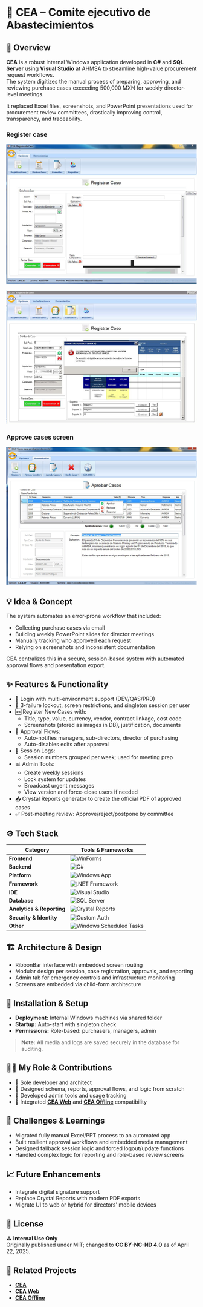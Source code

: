 
# 🧾 CEA – Comite ejecutivo de Abastecimientos

## 🧭 Overview
**CEA** is a robust internal Windows application developed in **C#** and **SQL Server** using **Visual Studio** at AHMSA to streamline high-value procurement request workflows.  
The system digitizes the manual process of preparing, approving, and reviewing purchase cases exceeding 500,000 MXN for weekly director-level meetings.

It replaced Excel files, screenshots, and PowerPoint presentations used for procurement review committees, drastically improving control, transparency, and traceability.

### Register case
![Screenshot](./assets/4.png)

![Screenshot](./assets/13.jpg)

### Approve cases screen
![Screenshot](./assets/2.png)

## 💡 Idea & Concept
The system automates an error-prone workflow that included:
- Collecting purchase cases via email
- Building weekly PowerPoint slides for director meetings
- Manually tracking who approved each request
- Relying on screenshots and inconsistent documentation

CEA centralizes this in a secure, session-based system with automated approval flows and presentation export.

## ✨ Features & Functionality
- 🔐 Login with multi-environment support (DEV/QAS/PRD)
- 🚫 3-failure lockout, screen restrictions, and singleton session per user
- 🆕 Register New Cases with:
  - Title, type, value, currency, vendor, contract linkage, cost code
  - Screenshots (stored as images in DB), justification, documents
- 🔁 Approval Flows:
  - Auto-notifies managers, sub-directors, director of purchasing
  - Auto-disables edits after approval
- 🧾 Session Logs:
  - Session numbers grouped per week; used for meeting prep
- 📊 Admin Tools:
  - Create weekly sessions
  - Lock system for updates
  - Broadcast urgent messages
  - View version and force-close users if needed
- 📤 Crystal Reports generator to create the official PDF of approved cases
- ✅ Post-meeting review: Approve/reject/postpone by committee

## ⚙️ Tech Stack
| Category                | Tools & Frameworks |
|-------------------------|--------------------|
| **Frontend**            | ![WinForms](https://img.shields.io/badge/WinForms-512BD4?logo=.net&logoColor=white&style=for-the-badge) |
| **Backend**             | ![C#](https://img.shields.io/badge/C%23-239120?logo=c-sharp&logoColor=white&style=for-the-badge) |
| **Platform**            | ![Windows App](https://img.shields.io/badge/Windows%20App-0078D4?logo=windows&logoColor=white&style=for-the-badge) |
| **Framework**           | ![.NET Framework](https://img.shields.io/badge/.NET%20Framework-512BD4?logo=.net&logoColor=white&style=for-the-badge) |
| **IDE**                 | ![Visual Studio](https://img.shields.io/badge/Visual%20Studio-5C2D91?logo=visualstudio&logoColor=white&style=for-the-badge) |
| **Database**            | ![SQL Server](https://img.shields.io/badge/SQL%20Server-CC2927?logo=microsoft-sql-server&logoColor=white&style=for-the-badge) |
| **Analytics & Reporting** | ![Crystal Reports](https://img.shields.io/badge/Crystal%20Reports-000000?style=for-the-badge) |
| **Security & Identity** | ![Custom Auth](https://img.shields.io/badge/Custom%20Auth-000000?style=for-the-badge&logo=key&logoColor=white) |
| **Other**               | ![Windows Scheduled Tasks](https://img.shields.io/badge/Windows%20Scheduled%20Tasks-0078D4?logo=windows&logoColor=white&style=for-the-badge) |

## 🏗 Architecture & Design
- RibbonBar interface with embedded screen routing
- Modular design per session, case registration, approvals, and reporting
- Admin tab for emergency controls and infrastructure monitoring
- Screens are embedded via child-form architecture

## 🚀 Installation & Setup
- **Deployment:** Internal Windows machines via shared folder
- **Startup:** Auto-start with singleton check
- **Permissions:** Role-based: purchasers, managers, admin

> **Note:** All media and logs are saved securely in the database for auditing.

## 🧑‍💻 My Role & Contributions
- 💼 Sole developer and architect
- 🧱 Designed schema, reports, approval flows, and logic from scratch
- 🧠 Developed admin tools and usage tracking
- 🔄 Integrated **[CEA Web](https://github.com/HermiloOrtega/CEA-Web)** and **[CEA Offline](https://github.com/HermiloOrtega/CEA-Offline)** compatibility

## 🧗 Challenges & Learnings
- Migrated fully manual Excel/PPT process to an automated app
- Built resilient approval workflows and embedded media management
- Designed fallback session logic and forced logout/update functions
- Handled complex logic for reporting and role-based review screens

## 📈 Future Enhancements
- Integrate digital signature support
- Replace Crystal Reports with modern PDF exports
- Migrate UI to web or hybrid for directors' mobile devices

## 🪪 License
⚠️ **Internal Use Only**  
Originally published under MIT; changed to **CC BY-NC-ND 4.0** as of April 22, 2025.

## 🔗 Related Projects
- **[CEA](https://github.com/HermiloOrtega/CEA)**
- **[CEA Web](https://github.com/HermiloOrtega/CEA-Web)**
- **[CEA Offline](https://github.com/HermiloOrtega/CEA-Offline)**
